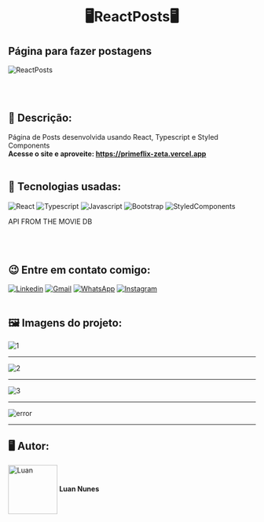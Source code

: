 <h1 align="center">🖥️ReactPosts🖥️</h1>
<h2>Página para fazer postagens</h2> 

![ReactPosts](https://user-images.githubusercontent.com/105875989/203288653-8ef0682c-1dfd-44bc-9d09-89986613afcb.gif)

<br>
<br>
<h2><strong> 📝 Descrição:</strong></h2>    

Página de Posts desenvolvida usando React, Typescript e Styled Components <br>
<strong>Acesse o site e aproveite: https://primeflix-zeta.vercel.app </strong>
<br>
<br>
<h2><strong>🚀 Tecnologias usadas:</strong></h2>   

<div style='display:inline_block;'>
  <img align='center' alt='React' src='https://img.shields.io/badge/React-20232A?style=for-the-badge&logo=react&logoColor=61DAFB'/>
  <img align='center' alt='Typescript' src='https://img.shields.io/badge/TypeScript-007ACC?style=for-the-badge&logo=typescript&logoColor=white'/>
  <img align='center' alt='Javascript' src='https://img.shields.io/badge/JavaScript-F7DF1E?style=for-the-badge&logo=javascript&logoColor=black'/>
  <img align='center' alt='Bootstrap' src='https://img.shields.io/badge/Bootstrap-563D7C?style=for-the-badge&logo=bootstrap&logoColor=white'/>
  <img align='center' alt='StyledComponents' src='https://img.shields.io/badge/styled--components-DB7093?style=for-the-badge&logo=styled-components&logoColor=white'/>

  API FROM THE MOVIE DB
</div>
<br><br>

<h2><strong>😉 Entre em contato comigo:</strong></h2>   

[![Linkedin](https://img.shields.io/badge/LinkedIn-0077B5?style=for-the-badge&logo=linkedin&logoColor=white)](https://www.linkedin.com/in/luan-nunes-esbaltar/)
[![Gmail](https://img.shields.io/badge/Gmail-D14836?style=for-the-badge&logo=gmail&logoColor=white)](mailto:nunesesbaltar.luan02@gmail.com)
[![WhatsApp](https://img.shields.io/badge/WhatsApp-25D366?style=for-the-badge&logo=whatsapp&logoColor=white)](https://api.whatsapp.com/send?phone=5561984653761&text=Ol%C3%A1%20Luan%2C%20tudo%20bem%3F)
[![Instagram](https://img.shields.io/badge/Instagram-E4405F?style=for-the-badge&logo=instagram&logoColor=white)](https://www.instagram.com/luan_nunees/)
<br>
<br>
<h2><strong> 🖼️ Imagens do projeto:</strong></h2> 

![1](https://user-images.githubusercontent.com/105875989/203288618-b8c6b092-50fe-45dd-b7cd-e1caff447419.png)
<hr>

![2](https://user-images.githubusercontent.com/105875989/203288624-b9c74140-4901-4b6d-892d-aae7c81907aa.png)
<hr>

![3](https://user-images.githubusercontent.com/105875989/203288625-3b260f93-d839-40ca-9458-96ed78de9aef.png)
<hr>

![error](https://user-images.githubusercontent.com/105875989/203288627-9cd200ab-6027-415c-a74b-fa5d6b241d41.png)
<hr>

<h2><strong>🖥️ Autor:</strong></h2>   

<img align='center' style="width:100px; height: 100px;" alt='Luan' src='https://user-images.githubusercontent.com/105875989/202720555-79b37083-a2e8-47d6-8d43-5003323b22ff.jpeg'/>  
<strong>Luan Nunes</strong> 

